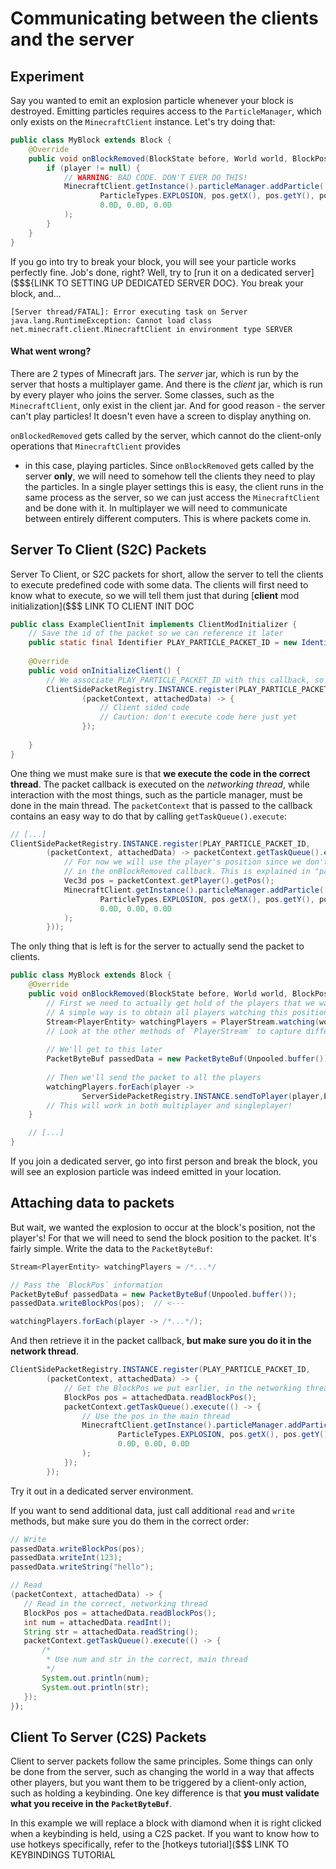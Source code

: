# Communicating between the clients and the server

## Experiment

Say you wanted to emit an explosion particle whenever your block is destroyed.
Emitting particles requires access to the `ParticleManager`, which only exists on the `MinecraftClient` instance.
Let's try doing that:

```java
public class MyBlock extends Block {
    @Override
    public void onBlockRemoved(BlockState before, World world, BlockPos pos, BlockState after, boolean bool) {
        if (player != null) {
            // WARNING: BAD CODE. DON'T EVER DO THIS!
            MinecraftClient.getInstance().particleManager.addParticle(
                    ParticleTypes.EXPLOSION, pos.getX(), pos.getY(), pos.getZ(),
                    0.0D, 0.0D, 0.0D
            );
        }
    }
}
```

If you go into try to break your block, you will see your particle works perfectly fine.
Job's done, right? Well, try to [run it on a dedicated server]($$${LINK TO SETTING UP DEDICATED SERVER DOC}.
You break your block, and...

```
[Server thread/FATAL]: Error executing task on Server
java.lang.RuntimeException: Cannot load class net.minecraft.client.MinecraftClient in environment type SERVER
```

#### What went wrong?

There are 2 types of Minecraft jars. The _server_ jar, which is run by the server that hosts a multiplayer game.
And there is the _client_ jar, which is run by every player who joins the server. 
Some classes, such as the `MinecraftClient`, only exist in the client jar.
And for good reason - the server can't play particles! It doesn't even have a screen to display anything on. 

`onBlockedRemoved` gets called by the server, which cannot do the client-only operations that `MinecraftClient` provides
- in this case, playing particles. Since `onBlockRemoved` gets called by the server **only**, 
we will need to somehow tell the clients they need to play the particles. 
In a single player settings this is easy, the client runs in the same process as the server,
so we can just access the `MinecraftClient` and be done with it. 
In multiplayer we will need to communicate between entirely different computers. This is where packets come in.  

## Server To Client (S2C) Packets

Server To Client, or S2C packets for short, allow the server to tell the clients to execute predefined code with some data. 
The clients will first need to know what to execute, so we will tell them just that during [**client** mod initialization]($$$ LINK TO CLIENT INIT DOC

```java
public class ExampleClientInit implements ClientModInitializer {
    // Save the id of the packet so we can reference it later
    public static final Identifier PLAY_PARTICLE_PACKET_ID = new Identifier("example","particle");
    
    @Override
    public void onInitializeClient() {
        // We associate PLAY_PARTICLE_PACKET_ID with this callback, so the server can then use that id to execute the callback.
        ClientSidePacketRegistry.INSTANCE.register(PLAY_PARTICLE_PACKET_ID,
                (packetContext, attachedData) -> {
                    // Client sided code
                    // Caution: don't execute code here just yet
                });
       
    }
}

```

One thing we must make sure is that **we execute the code in the correct thread**.
The packet callback is executed on the _networking thread_, while interaction with the most things, such as the particle manager,
must be done in the main thread. 
The `packetContext` that is passed to the callback contains an easy way to do that by calling `getTaskQueue().execute`:
```java
// [...]
ClientSidePacketRegistry.INSTANCE.register(PLAY_PARTICLE_PACKET_ID,
        (packetContext, attachedData) -> packetContext.getTaskQueue().execute(() -> {
            // For now we will use the player's position since we don't know (yet) how to use the BlockPos
            // in the onBlockRemoved callback. This is explained in "passing information to packets".
            Vec3d pos = packetContext.getPlayer().getPos();
            MinecraftClient.getInstance().particleManager.addParticle(
                    ParticleTypes.EXPLOSION, pos.getX(), pos.getY(), pos.getZ(),
                    0.0D, 0.0D, 0.0D
            );
        }));
```

The only thing that is left is for the server to actually send the packet to clients.


```java
public class MyBlock extends Block {
    @Override
    public void onBlockRemoved(BlockState before, World world, BlockPos pos, BlockState after, boolean bool) {
        // First we need to actually get hold of the players that we want to send the packets to.
        // A simple way is to obtain all players watching this position:
        Stream<PlayerEntity> watchingPlayers = PlayerStream.watching(world,pos);
        // Look at the other methods of `PlayerStream` to capture different groups of players.
        
        // We'll get to this later
        PacketByteBuf passedData = new PacketByteBuf(Unpooled.buffer());
        
        // Then we'll send the packet to all the players
        watchingPlayers.forEach(player ->
                ServerSidePacketRegistry.INSTANCE.sendToPlayer(player,ExampleClientInit.PLAY_PARTICLE_PACKET_ID,passedData));
        // This will work in both multiplayer and singleplayer!
    }

    // [...]
}
```

If you join a dedicated server, go into first person and break the block, 
you will see an explosion particle was indeed emitted in your location.

## Attaching data to packets
But wait, we wanted the explosion to occur at the block's position, not the player's! 
For that we will need to send the block position to the packet. 
It's fairly simple. Write the data to the `PacketByteBuf`:
```java
Stream<PlayerEntity> watchingPlayers = /*...*/

// Pass the `BlockPos` information
PacketByteBuf passedData = new PacketByteBuf(Unpooled.buffer());
passedData.writeBlockPos(pos);  // <---

watchingPlayers.forEach(player -> /*...*/);
```

And then retrieve it in the packet callback, **but make sure you do it in the network thread**.
```java
ClientSidePacketRegistry.INSTANCE.register(PLAY_PARTICLE_PACKET_ID,
        (packetContext, attachedData) -> {
            // Get the BlockPos we put earlier, in the networking thread
            BlockPos pos = attachedData.readBlockPos();
            packetContext.getTaskQueue().execute(() -> {
                // Use the pos in the main thread
                MinecraftClient.getInstance().particleManager.addParticle(
                        ParticleTypes.EXPLOSION, pos.getX(), pos.getY(), pos.getZ(),
                        0.0D, 0.0D, 0.0D
                );
            });
        });
```

Try it out in a dedicated server environment.

If you want to send additional data, just call additional `read` and `write` methods, but make sure you do them in the correct order:

 ```java
// Write
passedData.writeBlockPos(pos);  
passedData.writeInt(123);
passedData.writeString("hello");
 ```
 ```java
// Read
(packetContext, attachedData) -> {
    // Read in the correct, networking thread
    BlockPos pos = attachedData.readBlockPos();
    int num = attachedData.readInt();
    String str = attachedData.readString();
    packetContext.getTaskQueue().execute(() -> {
        /*
         * Use num and str in the correct, main thread
         */
        System.out.println(num);
        System.out.println(str);
    });
});
 ```

## Client To Server (C2S) Packets
Client to server packets follow the same principles. Some things can only be done from the server, such as changing the world in a way that affects other players, but you want them to be triggered by a client-only action, such as holding a keybinding. One key difference is that **you must validate what you receive in the `PacketByteBuf`**.

In this example we will replace a block with diamond when it is right clicked when a keybinding is held, using a C2S packet. If you want to know how to use hotkeys specifically, refer to the [hotkeys tutorial]($$$ LINK TO KEYBINDINGS TUTORIAL